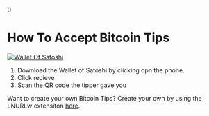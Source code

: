 0
# How To Accept Bitcoin Tips

[![Wallet Of Satoshi](https://www.walletofsatoshi.com/assets/images/hero_iphone_5_wos.png "Wallet Of Satoshi")](https://www.walletofsatoshi.com/ "Wallet Of Satoshi")


1. Download the Wallet of Satoshi by clicking opn the phone.
2. Click recieve
3. Scan the QR code the tipper gave you




Want to create your own Bitcoin Tips? Create your own by using the LNURLw extensiton [here](https://legend.lnbits.com/).
